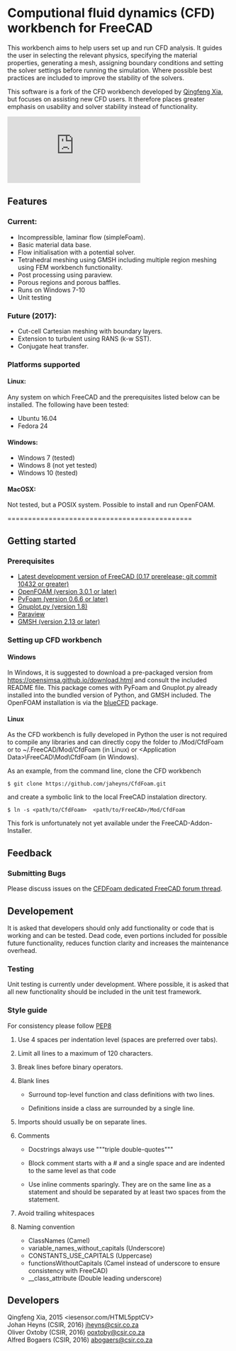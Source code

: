 # Computional fluid dynamics (CFD) workbench for FreeCAD

This workbench aims to help users set up and run CFD analysis. It guides the user in selecting the relevant physics, 
specifying the material properties, generating a mesh, assigning boundary conditions and setting the solver settings
before running the simulation. Where possible best practices are included to improve the stability of the solvers.

This software is a fork of the CFD workbench developed by [Qingfeng Xia](http://github.com/qingfengxia/Cfd), but
focuses on assisting new CFD users. It therefore places greater emphasis on usability and solver stability instead of
functionality.

![screenshot](https://forum.freecadweb.org/download/file.php?id=35618)

## Features

### Current:

* Incompressible, laminar flow (simpleFoam).
* Basic material data base.
* Flow initialisation with a potential solver.
* Tetrahedral meshing using GMSH including multiple region meshing using FEM workbench functionality.
* Post processing using paraview.
* Porous regions and porous baffles.
* Runs on Windows 7-10
* Unit testing

### Future (2017):

* Cut-cell Cartesian meshing with boundary layers.
* Extension to turbulent using RANS (k-w SST).
* Conjugate heat transfer.

### Platforms supported

#### Linux: 

Any system on which FreeCAD and the prerequisites listed below can be installed. The following have been tested:
* Ubuntu 16.04 
* Fedora 24

#### Windows:

* Windows 7 (tested)
* Windows 8 (not yet tested)
* Windows 10 (tested)

#### MacOSX:

Not tested, but a POSIX system. Possible to install and run OpenFOAM. 
      
=============================================
  
## Getting started

### Prerequisites

- [Latest development version of FreeCAD (0.17 prerelease; git commit 10432 or greater)](https://www.freecadweb.org/wiki/Download)  
- [OpenFOAM (version 3.0.1 or later)](http://openfoam.org/download/)  
- [PyFoam (version 0.6.6 or later)](http://pypi.python.org/pypi/PyFoam)  
- [Gnuplot.py (version 1.8)](http://gnuplot-py.sourceforge.net/)  
- [Paraview](http://www.paraview.org/)  
- [GMSH (version 2.13 or later)](http://gmsh.info/)  


### Setting up CFD workbench

#### Windows

In Windows, it is suggested to download a pre-packaged version from 
https://opensimsa.github.io/download.html
and consult the included README file. This package comes with PyFoam and Gnuplot.py already installed into the bundled version of Python, and GMSH 
included. The OpenFOAM installation is via the [blueCFD](http://bluecfd.github.io/Core/Downloads/) package.

#### Linux

As the CFD workbench is fully developed in Python the user is not required to compile any libraries and can directly 
copy the folder to <FreeCAD-directory>/Mod/CfdFoam or to ~/.FreeCAD/Mod/CfdFoam (in Linux) or \<Application Data\>\FreeCAD\Mod\CfdFoam (in Windows). 

As an example, from the command line, clone the CFD workbench
    
    $ git clone https://github.com/jaheyns/CfdFoam.git
        
and create a symbolic link to the local FreeCAD instalation directory. 
    
    $ ln -s <path/to/CfdFoam>  <path/to/FreeCAD>/Mod/CfdFoam
        

This fork is unfortunately not yet available under the  FreeCAD-Addon-Installer.


## Feedback

### Submitting Bugs

Please discuss issues on the [CFDFoam dedicated FreeCAD forum thread](https://forum.freecadweb.org/viewtopic.php?f=18&t=21576).

## Developement

It is asked that developers should only add functionality or code that is working and can be tested. Dead code, even
portions included for possible future functionality, reduces function clarity and increases the maintenance overhead.

### Testing

Unit testing is currently under development. Where possible, it is asked that all new functionality should be included
in the unit test framework.


### Style guide

For consistency please follow [PEP8](https://www.python.org/dev/peps/pep-0008/)
1. Use 4 spaces per indentation level (spaces are preferred over tabs).
2. Limit all lines to a maximum of 120 characters.
3. Break lines before binary operators.
4. Blank lines 
    
    - Surround top-level function and class definitions with two lines.

    - Definitions inside a class are surrounded by a single line.
    
5. Imports should usually be on separate lines.
6. Comments

    - Docstrings always use """triple double-quotes"""
    
    - Block comment starts with a # and a single space and are indented to the same level as that code
    
    - Use inline comments sparingly. They are on the same line as a statement and should be separated by at least two
 spaces from the statement. 

7. Avoid trailing whitespaces
8. Naming convention

    - ClassNames (Camel)
    - variable_names_without_capitals (Underscore)
    - CONSTANTS_USE_CAPITALS (Uppercase)
    - functionsWithoutCapitals (Camel instead of underscore to ensure consistency with FreeCAD)
    - __class_attribute (Double leading underscore)


## Developers

Qingfeng Xia, 2015 <iesensor.com/HTML5pptCV>  
Johan Heyns (CSIR, 2016) <jheyns@csir.co.za>  
Oliver Oxtoby (CSIR, 2016) <ooxtoby@csir.co.za>  
Alfred Bogaers (CSIR, 2016) <abogaers@csir.co.za>    
